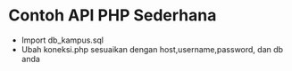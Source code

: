 # Contoh API PHP Sederhana

- Import db_kampus.sql
- Ubah koneksi.php sesuaikan dengan host,username,password, dan db anda
